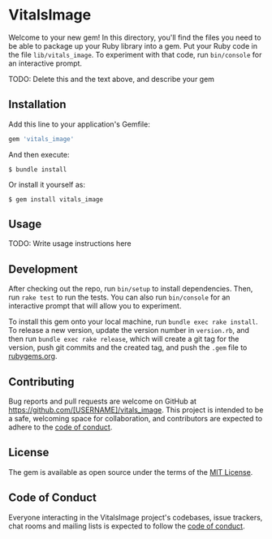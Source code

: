 # VitalsImage

Welcome to your new gem! In this directory, you'll find the files you need to be able to package up your Ruby library into a gem. Put your Ruby code in the file `lib/vitals_image`. To experiment with that code, run `bin/console` for an interactive prompt.

TODO: Delete this and the text above, and describe your gem

## Installation

Add this line to your application's Gemfile:

```ruby
gem 'vitals_image'
```

And then execute:

    $ bundle install

Or install it yourself as:

    $ gem install vitals_image

## Usage

TODO: Write usage instructions here

## Development

After checking out the repo, run `bin/setup` to install dependencies. Then, run `rake test` to run the tests. You can also run `bin/console` for an interactive prompt that will allow you to experiment.

To install this gem onto your local machine, run `bundle exec rake install`. To release a new version, update the version number in `version.rb`, and then run `bundle exec rake release`, which will create a git tag for the version, push git commits and the created tag, and push the `.gem` file to [rubygems.org](https://rubygems.org).

## Contributing

Bug reports and pull requests are welcome on GitHub at https://github.com/[USERNAME]/vitals_image. This project is intended to be a safe, welcoming space for collaboration, and contributors are expected to adhere to the [code of conduct](https://github.com/[USERNAME]/vitals_image/blob/main/CODE_OF_CONDUCT.md).

## License

The gem is available as open source under the terms of the [MIT License](https://opensource.org/licenses/MIT).

## Code of Conduct

Everyone interacting in the VitalsImage project's codebases, issue trackers, chat rooms and mailing lists is expected to follow the [code of conduct](https://github.com/[USERNAME]/vitals_image/blob/main/CODE_OF_CONDUCT.md).
